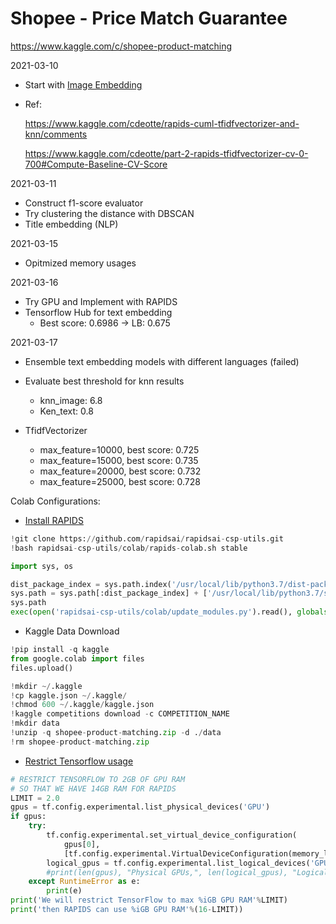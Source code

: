

# Shopee - Price Match Guarantee 

https://www.kaggle.com/c/shopee-product-matching

2021-03-10

- Start with [Image Embedding](https://rom1504.medium.com/image-embeddings-ed1b194d113e) 

- Ref:

   https://www.kaggle.com/cdeotte/rapids-cuml-tfidfvectorizer-and-knn/comments

  https://www.kaggle.com/cdeotte/part-2-rapids-tfidfvectorizer-cv-0-700#Compute-Baseline-CV-Score

2021-03-11

- Construct f1-score evaluator
- Try clustering the distance with DBSCAN
- Title embedding (NLP)

2021-03-15

- Opitmized memory usages

2021-03-16

- Try GPU and Implement with RAPIDS
- Tensorflow Hub for text embedding
  - Best score: 0.6986 &#8594; LB: 0.675

2021-03-17

- Ensemble text embedding models with different languages (failed)
- Evaluate best threshold for knn results
  - knn_image: 6.8
  - Ken_text: 0.8

- TfidfVectorizer 
  - max_feature=10000, best score: 0.725
  - max_feature=15000, best score: 0.735
  - max_feature=20000, best score: 0.732
  - max_feature=25000, best score: 0.728

Colab Configurations:

- [Install RAPIDS](https://rapids.ai/)

```python
!git clone https://github.com/rapidsai/rapidsai-csp-utils.git
!bash rapidsai-csp-utils/colab/rapids-colab.sh stable

import sys, os

dist_package_index = sys.path.index('/usr/local/lib/python3.7/dist-packages')
sys.path = sys.path[:dist_package_index] + ['/usr/local/lib/python3.7/site-packages'] + sys.path[dist_package_index:]
sys.path
exec(open('rapidsai-csp-utils/colab/update_modules.py').read(), globals())
```

- Kaggle Data Download

```python
!pip install -q kaggle
from google.colab import files
files.upload()

!mkdir ~/.kaggle
!cp kaggle.json ~/.kaggle/
!chmod 600 ~/.kaggle/kaggle.json
!kaggle competitions download -c COMPETITION_NAME
!mkdir data
!unzip -q shopee-product-matching.zip -d ./data
!rm shopee-product-matching.zip
```



- [Restrict Tensorflow usage](https://www.kaggle.com/ragnar123/unsupervised-baseline-arcface) 

```python
# RESTRICT TENSORFLOW TO 2GB OF GPU RAM
# SO THAT WE HAVE 14GB RAM FOR RAPIDS
LIMIT = 2.0
gpus = tf.config.experimental.list_physical_devices('GPU')
if gpus:
    try:
        tf.config.experimental.set_virtual_device_configuration(
            gpus[0],
            [tf.config.experimental.VirtualDeviceConfiguration(memory_limit=1024*LIMIT)])
        logical_gpus = tf.config.experimental.list_logical_devices('GPU')
        #print(len(gpus), "Physical GPUs,", len(logical_gpus), "Logical GPUs")
    except RuntimeError as e:
        print(e)
print('We will restrict TensorFlow to max %iGB GPU RAM'%LIMIT)
print('then RAPIDS can use %iGB GPU RAM'%(16-LIMIT))
```

